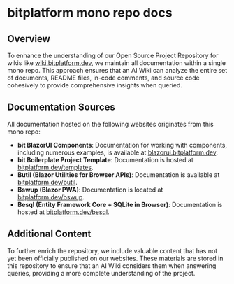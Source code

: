 # bitplatform mono repo docs

## Overview
To enhance the understanding of our Open Source Project Repository for wikis like [wiki.bitplatform.dev](https://wiki.bitplatform.dev), we maintain all documentation within a single mono repo. This approach ensures that an AI Wiki can analyze the entire set of documents, README files, in-code comments, and source code cohesively to provide comprehensive insights when queried.

## Documentation Sources
All documentation hosted on the following websites originates from this mono repo:

- **bit BlazorUI Components**: Documentation for working with components, including numerous examples, is available at [blazorui.bitplatform.dev](https://blazorui.bitplatform.dev/getting-started).
- **bit Boilerplate Project Template**: Documentation is hosted at [bitplatform.dev/templates](https://bitplatform.dev/templates).
- **Butil (Blazor Utilities for Browser APIs)**: Documentation is available at [bitplatform.dev/butil](https://bitplatform.dev/butil).
- **Bswup (Blazor PWA)**: Documentation is located at [bitplatform.dev/bswup](https://bitplatform.dev/bswup).
- **Besql (Entity Framework Core + SQLite in Browser)**: Documentation is hosted at [bitplatform.dev/besql](https://bitplatform.dev/besql).

## Additional Content
To further enrich the repository, we include valuable content that has not yet been officially published on our websites. These materials are stored in this repository to ensure that an AI Wiki considers them when answering queries, providing a more complete understanding of the project.